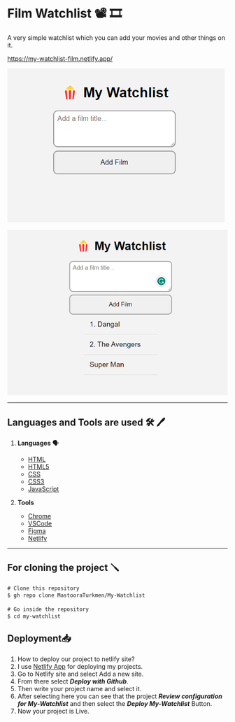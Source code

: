 # Film Watchlist 📽 🎞

A very simple watchlist which you can add your movies and other things on it.

https://my-watchlist-film.netlify.app/

![Alt text](./images/image.png)

![Alt text](./images/Watchlist.png)

-----


## Languages and Tools are used 🛠 🖊

1. **Languages** 🗣️

    + [HTML](https://github.com/topics/html)
    + [HTML5](https://github.com/topics/html5)
    + [CSS](https://github.com/topics/css)
    + [CSS3](https://github.com/topics/css3)
    + [JavaScript](https://github.com/topics/javascript)

2. **Tools** 

    + [Chrome](https://github.com/topics/chrome)
    + [VSCode](https://github.com/topics/vscode)
    + [Figma](https://github.com/topics/figma)
    + [Netlify](https://github.com/topics/netlify)

-----


## For cloning the project 🪛

```
# Clone this repository
$ gh repo clone MastooraTurkmen/My-Watchlist

# Go inside the repository
$ cd my-watchlist

```


## Deployment📥
1. How to deploy our project to netlify site?
2. I use [Netlify App](https://app.netlify.com/) for deploying my projects.
3. Go to Netlify site and select Add a new site.
4. From there select **_Deploy with Github_**.
5. Then write your project name and select it.
6. After selecting here you can see that the project **_Review configuration for My-Watchlist_** and then select the **_Deploy My-Watchlist_** Button.
7. Now your project is Live.
